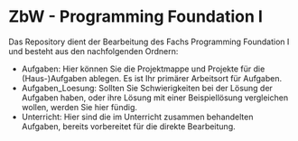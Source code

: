 # ZbW - Programming Foundation I
Das Repository dient der Bearbeitung des Fachs Programming Foundation I und besteht aus den nachfolgenden Ordnern:
- Aufgaben: Hier können Sie die Projektmappe und Projekte für die (Haus-)Aufgaben ablegen. Es ist Ihr primärer Arbeitsort für Aufgaben.
- Aufgaben\_Loesung: Sollten Sie Schwierigkeiten bei der Lösung der Aufgaben haben, oder ihre Lösung mit einer Beispiellösung vergleichen wollen, werden Sie hier fündig.
- Unterricht: Hier sind die im Unterricht zusammen behandelten Aufgaben, bereits vorbereitet für die direkte Bearbeitung.
